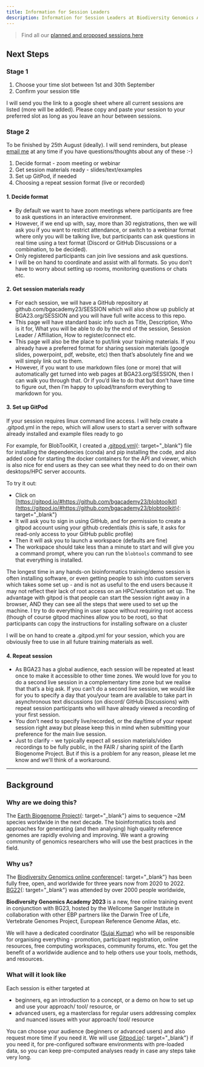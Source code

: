 ```yaml
---
title: Information for Session Leaders
description: Information for Session Leaders at Biodiversity Genomics Academy 2023
---
```


> Find all our [planned and proposed sessions here](sessions.md)

## Next Steps

### Stage 1

1. Choose your time slot between 1st and 30th September
2. Confirm your session title

I will send you the link to a google sheet where all current sessions are listed (more will be added). Please copy and paste your session to your preferred slot as long as you leave an hour between sessions.

### Stage 2

To be finished by 25th August (ideally). I will send reminders, but please [email me](mailto:sujai.kumar@sanger.ac.uk) at any time if you have questions/thoughts about any of these :-)

1. Decide format - zoom meeting or webinar
2. Get session materials ready - slides/text/examples
3. Set up GitPod, if needed
4. Choosing a repeat session format (live or recorded)

#### 1. Decide format

- By default we want to have zoom meetings where participants are free to ask questions in an interactive environment.
- However, if we end up with, say, more than 30 registrations, then we will ask you if you want to restrict attendance, or switch to a webinar format where only you will be talking live, but participants can ask questions in real time using a text format (Discord or GitHub Discussions or a combination, to be decided).
- Only registered participants can join live sessions and ask questions.
- I will be on hand to coordinate and assist with all formats. So you don’t have to worry about setting up rooms, monitoring questions or chats etc.

#### 2. Get session materials ready

- For each session, we will have a GitHub repository at github.com/bgacademy23/SESSION which will also show up publicly at BGA23.org/SESSION and you will have full write access to this repo.
- This page will have standard basic info such as Title, Description, Who is it for, What you will be able to do by the end of the session, Session Leader / Affiliation, How to register/connect etc.
- This page will also be the place to put/link your training materials. If you already have a preferred format for sharing session materials (google slides, powerpoint, pdf, website, etc) then that’s absolutely fine and we will simply link out to them.
- However, if you want to use markdown files (one or more) that will automatically get turned into web pages at BGA23.org/SESSION, then I can walk you through that. Or if you’d like to do that but don’t have time to figure out, then I’m happy to upload/transform everything to markdown for you.

#### 3. Set up GitPod

If your session requires linux command line access. I will help create a .gitpod.yml in the repo, which will allow users to start a server with software already installed and example files ready to go

For example, for BlobToolKit, I created a [.gitpod.yml](https://github.com/bgacademy23/blobtoolkit/blob/main/.gitpod.yml){: target="_blank"} file for installing the dependencies (conda) and pip installing the code, and also added code for starting the docker containers for the API and viewer, which is also nice for end users as they can see what they need to do on their own desktops/HPC server accounts.

To try it out:

- Click on [https://gitpod.io/#https://github.com/bgacademy23/blobtoolkit](https://gitpod.io/#https://github.com/bgacademy23/blobtoolkit){: target="_blank"}
- It will ask you to sign in using GitHub, and for permission to create a gitpod account using your github credentials (this is safe, it asks for read-only access to your GitHub public profile)
- Then it will ask you to launch a workspace (defaults are fine)
- The workspace should take less than a minute to start and will give you a command prompt, where you can run the `blobtools` command to see that everything is installed.

The longest time in any hands-on bioinformatics training/demo session is often installing software, or even getting people to ssh into custom servers which takes some set up - and is not as useful to the end users because it may not reflect their lack of root access on an HPC/workstation set up. The advantage with gitpod is that people can start the session right away in a browser, AND they can see all the steps that were used to set up the machine. I try to do everything in user space without requiring root access (though of course gitpod machines allow you to be root), so that participants can copy the instructions for installing software on a cluster

I will be on hand to create a .gitpod.yml for your session, which you are obviously free to use in all future training materials as well.

#### 4. Repeat session

- As BGA23 has a global audience, each session will be repeated at least once to make it accessible to other time zones. We would love for you to do a second live session in a complementary time zone but we realise that that’s a big ask. If you can’t do a second live session, we would like for you to specify a day that you/your team are available to take part in asynchronous text discussions (on discord/ GitHub Discussions) with repeat session participants who will have already viewed a recording of your first session.
- You don’t need to specify live/recorded, or the day/time of your repeat session right away but please keep this in mind when submitting your preference for the main live session.
- Just to clarify - we typically expect all session materials/video recordings to be fully public, in the FAIR / sharing spirit of the Earth Biogenome Project. But if this is a problem for any reason, please let me know and we'll think of a workaround.

---

## Background

### Why are we doing this?
The [Earth Biogenome Project](https://earthbiogenome.org){: target="_blank"} aims to sequence ~2M species worldwide in the next decade. The bioinformatics tools and approaches for generating (and then analysing) high quality reference genomes are rapidly evolving and improving. We want a growing community of genomics researchers who will use the best practices in the field.

### Why us?
The [Biodiversity Genomics online conference](https://events.venue-av.com/e/BG23_registration){: target="_blank"} has been fully free, open, and worldwide for three years now from 2020 to 2022. [BG22](https://drive.google.com/file/d/1ScfLz-idIV-Wx_JzzoWdd1hWFywlyim0/view){: target="_blank"} was attended by over 2000 people worldwide,
 
**Biodiversity Genomics Academy 2023** is a new, free online training event in conjunction with BG23, hosted by the Wellcome Sanger Institute in collaboration with other EBP partners like the Darwin Tree of Life, Vertebrate Genomes Project, European Reference Genome Atlas, etc.

We will have a dedicated coordinator ([Sujai Kumar](mailto:sujai.kumar@sanger.ac.uk)) who will be responsible for organising everything - promotion, participant registration, online resources, free computing workspaces, community forums, etc. You get the benefit of a worldwide audience and to help others use your tools, methods, and resources.

### What will it look like

Each session is either targeted at

- beginners, eg an introduction to a concept, or a demo on how to set up and use your approach/ tool/ resource, or
- advanced users, eg a masterclass for regular users addressing complex and nuanced issues with your approach/ tool/ resource

You can choose your audience (beginners or advanced users) and also request more time if you need it. We will use [Gitpod.io](https://gitpod.io){: target="_blank"} if you need it, for pre-configured software environments with pre-loaded data, so you can keep pre-computed analyses ready in case any steps take very long.
